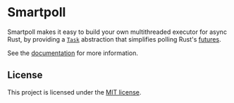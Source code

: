 # Smartpoll

Smartpoll makes it easy to build your own multithreaded executor for async Rust, by providing a [`Task`](https://docs.rs/smartpoll/latest/smartpoll/struct.Task.html) abstraction that simplifies polling Rust's [futures](https://doc.rust-lang.org/core/future/trait.Future.html).

See the [documentation](https://docs.rs/smartpoll/latest/smartpoll/) for more information.

## License

This project is licensed under the [MIT license](LICENSE).